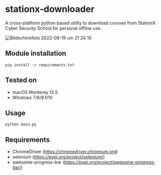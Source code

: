 # stationx-downloader
A cross-platform python based utility to download courses from StationX Cyber Security School for personal offline use. 

![Bildschirmfoto 2022-08-19 um 21 24 10](https://user-images.githubusercontent.com/39867997/185696589-b1f2cd57-cfb4-4536-884c-a2c67dea5bc2.png)

## Module installation
    pip install -r requirements.txt

## Tested on
- macOS Monterey 12.5
- Windows 7/8/8.1/10

## Usage
    python main.py

## Requirements
- ChromeDriver (https://chromedriver.chromium.org)
- selenium (https://pypi.org/project/selenium/)
- awesome-progress-bar (https://pypi.org/project/awesome-progress-bar/)
